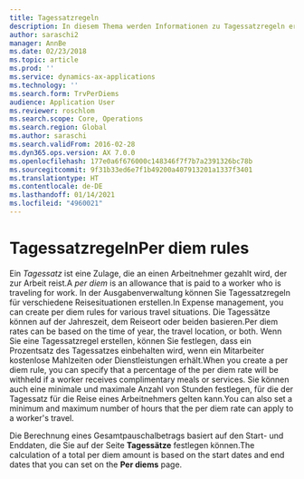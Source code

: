 ```yaml
---
title: Tagessatzregeln
description: In diesem Thema werden Informationen zu Tagessatzregeln erläutert.
author: saraschi2
manager: AnnBe
ms.date: 02/23/2018
ms.topic: article
ms.prod: ''
ms.service: dynamics-ax-applications
ms.technology: ''
ms.search.form: TrvPerDiems
audience: Application User
ms.reviewer: roschlom
ms.search.scope: Core, Operations
ms.search.region: Global
ms.author: saraschi
ms.search.validFrom: 2016-02-28
ms.dyn365.ops.version: AX 7.0.0
ms.openlocfilehash: 177e0a6f676000c148346f7f7b7a2391326bc78b
ms.sourcegitcommit: 9f31b33ed6e7f1b49200a407913201a1337f3401
ms.translationtype: HT
ms.contentlocale: de-DE
ms.lasthandoff: 01/14/2021
ms.locfileid: "4960021"
---
```

# <a name="per-diem-rules"></a><span data-ttu-id="ce074-103">Tagessatzregeln</span><span class="sxs-lookup"><span data-stu-id="ce074-103">Per diem rules</span></span>

<span data-ttu-id="ce074-104">Ein *Tagessatz* ist eine Zulage, die an einen Arbeitnehmer gezahlt wird, der zur Arbeit reist.</span><span class="sxs-lookup"><span data-stu-id="ce074-104">A *per diem* is an allowance that is paid to a worker who is traveling for work.</span></span> <span data-ttu-id="ce074-105">In der Ausgabenverwaltung können Sie Tagessatzregeln für verschiedene Reisesituationen erstellen.</span><span class="sxs-lookup"><span data-stu-id="ce074-105">In Expense management, you can create per diem rules for various travel situations.</span></span> <span data-ttu-id="ce074-106">Die Tagessätze können auf der Jahreszeit, dem Reiseort oder beiden basieren.</span><span class="sxs-lookup"><span data-stu-id="ce074-106">Per diem rates can be based on the time of year, the travel location, or both.</span></span> <span data-ttu-id="ce074-107">Wenn Sie eine Tagessatzregel erstellen, können Sie festlegen, dass ein Prozentsatz des Tagessatzes einbehalten wird, wenn ein Mitarbeiter kostenlose Mahlzeiten oder Dienstleistungen erhält.</span><span class="sxs-lookup"><span data-stu-id="ce074-107">When you create a per diem rule, you can specify that a percentage of the per diem rate will be withheld if a worker receives complimentary meals or services.</span></span> <span data-ttu-id="ce074-108">Sie können auch eine minimale und maximale Anzahl von Stunden festlegen, für die der Tagessatz für die Reise eines Arbeitnehmers gelten kann.</span><span class="sxs-lookup"><span data-stu-id="ce074-108">You can also set a minimum and maximum number of hours that the per diem rate can apply to a worker's travel.</span></span>

<span data-ttu-id="ce074-109">Die Berechnung eines Gesamtpauschalbetrags basiert auf den Start- und Enddaten, die Sie auf der Seite **Tagessätze** festlegen können.</span><span class="sxs-lookup"><span data-stu-id="ce074-109">The calculation of a total per diem amount is based on the start dates and end dates that you can set on the **Per diems** page.</span></span>
